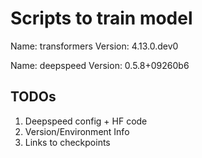 # Scripts to train model


Name: transformers
Version: 4.13.0.dev0

Name: deepspeed
Version: 0.5.8+09260b6

## TODOs
1. Deepspeed config + HF code
2. Version/Environment Info
3. Links to checkpoints
